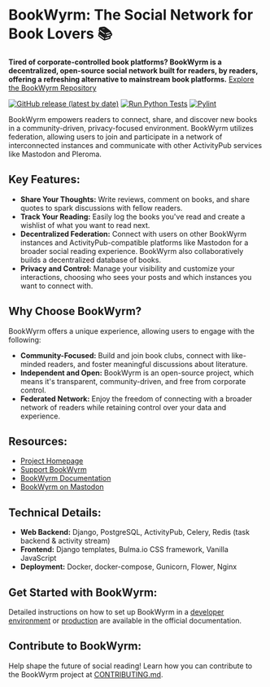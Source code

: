 # BookWyrm: The Social Network for Book Lovers 📚

**Tired of corporate-controlled book platforms? BookWyrm is a decentralized, open-source social network built for readers, by readers, offering a refreshing alternative to mainstream book platforms.**  [Explore the BookWyrm Repository](https://github.com/bookwyrm-social/bookwyrm)

[![GitHub release (latest by date)](https://img.shields.io/github/release/bookwyrm-social/bookwyrm.svg?colorB=58839b)](https://github.com/bookwyrm-social/bookwyrm/releases)
[![Run Python Tests](https://github.com/bookwyrm-social/bookwyrm/actions/workflows/django-tests.yml/badge.svg)](https://github.com/bookwyrm-social/bookwyrm/actions/workflows/django-tests.yml)
[![Pylint](https://github.com/bookwyrm-social/bookwyrm/actions/workflows/pylint.yml/badge.svg)](https://github.com/bookwyrm-social/bookwyrm/actions/workflows/pylint.yml)

BookWyrm empowers readers to connect, share, and discover new books in a community-driven, privacy-focused environment. BookWyrm utilizes federation, allowing users to join and participate in a network of interconnected instances and communicate with other ActivityPub services like Mastodon and Pleroma.

## Key Features:

*   **Share Your Thoughts:** Write reviews, comment on books, and share quotes to spark discussions with fellow readers.
*   **Track Your Reading:** Easily log the books you've read and create a wishlist of what you want to read next.
*   **Decentralized Federation:** Connect with users on other BookWyrm instances and ActivityPub-compatible platforms like Mastodon for a broader social reading experience.  BookWyrm also collaboratively builds a decentralized database of books.
*   **Privacy and Control:**  Manage your visibility and customize your interactions, choosing who sees your posts and which instances you want to connect with.

## Why Choose BookWyrm?

BookWyrm offers a unique experience, allowing users to engage with the following:

*   **Community-Focused:** Build and join book clubs, connect with like-minded readers, and foster meaningful discussions about literature.
*   **Independent and Open:**  BookWyrm is an open-source project, which means it's transparent, community-driven, and free from corporate control.
*   **Federated Network:**  Enjoy the freedom of connecting with a broader network of readers while retaining control over your data and experience.

## Resources:

*   [Project Homepage](https://joinbookwyrm.com/)
*   [Support BookWyrm](https://patreon.com/bookwyrm)
*   [BookWyrm Documentation](https://docs.joinbookwyrm.com/)
*   [BookWyrm on Mastodon](https://tech.lgbt/@bookwyrm)

## Technical Details:

*   **Web Backend:** Django, PostgreSQL, ActivityPub, Celery, Redis (task backend & activity stream)
*   **Frontend:** Django templates, Bulma.io CSS framework, Vanilla JavaScript
*   **Deployment:** Docker, docker-compose, Gunicorn, Flower, Nginx

## Get Started with BookWyrm:

Detailed instructions on how to set up BookWyrm in a [developer environment](https://docs.joinbookwyrm.com/install-dev.html) or [production](https://docs.joinbookwyrm.com/install-prod.html) are available in the official documentation.

## Contribute to BookWyrm:

Help shape the future of social reading! Learn how you can contribute to the BookWyrm project at [CONTRIBUTING.md](https://github.com/bookwyrm-social/bookwyrm/blob/main/CONTRIBUTING.md).